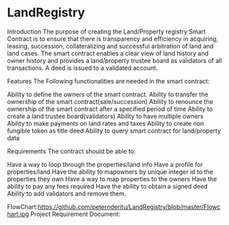 # LandRegistry
Introduction
The purpose of creating the Land/Property registry Smart Contract is to ensure that there is transparency and efficiency in acquiring, leasing, succession, collateralizing and successful arbitration of land and land cases. The smart contract enables a clear view of land history and owner history and provides a land/property trustee board as validators of all transactions. A deed is issued to a validated account.

Features
The Following functionalities are needed in the smart contract:

Ability to define the owners of the smart contract.
Ability to transfer the ownership of the smart contract(sale/succession)
Ability to renounce the ownership of the smart contract after a specified period of time
Ability to create a land trustee board(validators)
Ability to have multiple owners
Ability to make payments on land rates and taxes
Ability to create non fungible token as title deed
Ability to query smart contract for land/property data

Requirements
The contract should be able to:

Have a way to loop through the properties/land info
Have a profile for properties/land
Have the ability to mapowners by unique integer id to the properties they own
Have a way to map properties to the owners
Have the ability to pay any fees required
Have the ability to obtain a signed deed
Ability to add validators and remove them.

FlowChart:https://github.com/peternderitu/LandRegistry/blob/master/Flowchart.jpg
Project Requirement Document:
